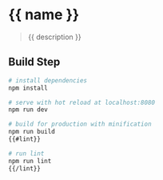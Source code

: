 # {{ name }}

> {{ description }}

## Build Step

``` bash
# install dependencies
npm install

# serve with hot reload at localhost:8080
npm run dev

# build for production with minification
npm run build
{{#lint}}

# run lint
npm run lint
{{/lint}}
```